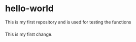 # hello-world
This is my first repository and is used for testing the functions

#####
This is my first change. 
